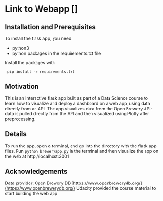 # Link to Webapp []

## Installation and Prerequisites

To install the flask app, you need:
- python3
- python packages in the requirements.txt file
 
 Install the packages with
``` 
 pip install -r requirements.txt
```

## Motivation

This is an interactive flask app built as part of a Data Science course to learn how to
visualize and deploy a dashboard on a web app, using data directly from an API.
The app visualizes data from the Open Brewery API: data is pulled directly from the 
API and then visualized using Plotly after preprocessing.

## Details
To run the app, open a terminal, and go into the directory with the flask app files. 
Run `python breweryapp.py` in the terminal and then visualize the app on the web at 
http://localhost:3001

## Acknowledgements
Data provider: Open Brewery DB [https://www.openbrewerydb.org/](https://www.openbrewerydb.org/)
Udacity provided the course material to start building the web app

